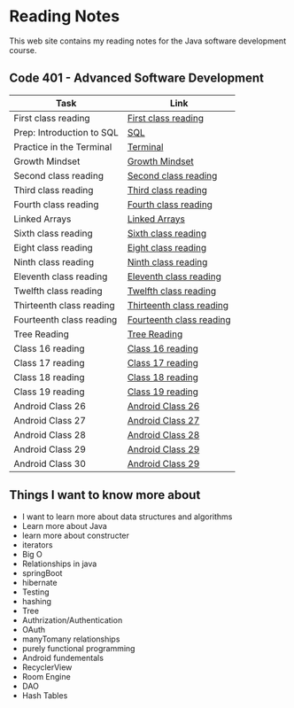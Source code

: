 # Reading Notes

This web site contains my reading notes for the Java software development course.

## Code 401 - Advanced Software Development

|  Task                                     | Link                                                      |
|-------------------------------------------|-----------------------------------------------------------|
| First class reading                       | [First class reading](./ClassesReading/class1.md)         |
| Prep: Introduction to SQL                 | [SQL](./relational-databases-sql.md)                      |
| Practice in the Terminal                  | [Terminal](./TerminalPractice.md)                         |
| Growth Mindset                            | [Growth Mindset](./GrowthMindset.md)                      |
| Second class reading                      | [Second class reading](./ClassesReading/class2.md)        |
| Third class reading                       | [Third class reading](./ClassesReading/class3.md)         |
| Fourth class reading                      | [Fourth class reading](./ClassesReading/class4.md)        |
| Linked Arrays                             | [Linked Arrays](./ClassesReading/class5.md)               |
| Sixth class reading                       | [Sixth class reading](./ClassesReading/class6.md)         |
| Eight class reading                       | [Eight class reading](./ClassesReading/class8.md)         |
| Ninth class reading                       | [Ninth class reading](./ClassesReading/class9.md)         |
| Eleventh class reading                    | [Eleventh class reading](./ClassesReading/class11.md)     |
| Twelfth class reading                     | [Twelfth class reading](./ClassesReading/class12.md)      |
| Thirteenth class reading                  | [Thirteenth  class reading](./ClassesReading/class13.md)  |
| Fourteenth class reading                  | [Fourteenth  class reading](./ClassesReading/class14.md)  |
| Tree Reading                              | [Tree Reading](./ClassesReading/Tree.md)                  |
| Class 16 reading                          | [Class 16 reading](./ClassesReading/class16.md)           |
| Class 17 reading                          | [Class 17 reading](./ClassesReading/class17.md)           |
| Class 18 reading                          | [Class 18 reading](./ClassesReading/class18.md)           |
| Class 19 reading                          | [Class 19 reading](./ClassesReading/class19.md)           |
| Android Class 26                          | [Android Class 26](./ClassesReading/class26.md)           |
| Android Class 27                          | [Android Class 27](./ClassesReading/class27.md)           |
| Android Class 28                          | [Android Class 28](./ClassesReading/class28.md)           |
| Android Class 29                          | [Android Class 29](./ClassesReading/class29.md)           |
| Android Class 30                          | [Android Class 29](./ClassesReading/class30.md)           |

## Things I want to know more about

- I want to learn more about data structures and algorithms
- Learn more about Java
- learn more about constructer
- iterators
- Big O
- Relationships in java
- springBoot
- hibernate
- Testing
- hashing
- Tree
- Authrization/Authentication
- OAuth
- manyTomany relationships
- purely functional programming
- Android fundementals
- RecyclerView
- Room Engine
- DAO
- Hash Tables